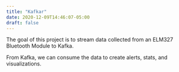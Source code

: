 ```yaml
---
title: "Kafkar"
date: 2020-12-09T14:46:07-05:00
draft: false
---
```


The goal of this project is to stream data collected from an ELM327 Bluetooth Module to Kafka.

From Kafka, we can consume the data to create alerts, stats, and visualizations.
